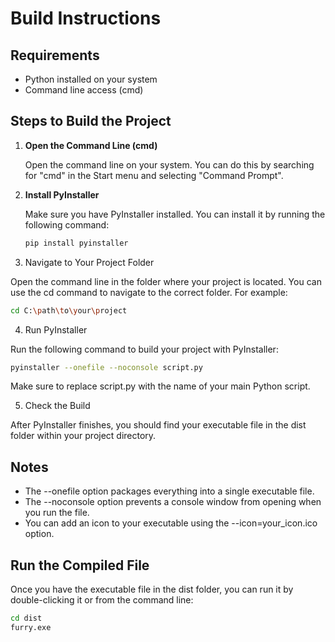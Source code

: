 # Build Instructions

## Requirements

- Python installed on your system
- Command line access (cmd)

## Steps to Build the Project

1. **Open the Command Line (cmd)**

   Open the command line on your system. You can do this by searching for "cmd" in the Start menu and selecting "Command Prompt".

2. **Install PyInstaller**

   Make sure you have PyInstaller installed. You can install it by running the following command:

   ```sh
   pip install pyinstaller
   ```
3. Navigate to Your Project Folder

Open the command line in the folder where your project is located. You can use the cd command to navigate to the correct folder. For example:

```sh
cd C:\path\to\your\project
```
4. Run PyInstaller

Run the following command to build your project with PyInstaller:

```sh
pyinstaller --onefile --noconsole script.py
```
Make sure to replace script.py with the name of your main Python script.

5. Check the Build

After PyInstaller finishes, you should find your executable file in the dist folder within your project directory.

## Notes
- The --onefile option packages everything into a single executable file.
- The --noconsole option prevents a console window from opening when you run the file.
- You can add an icon to your executable using the --icon=your_icon.ico option.
## Run the Compiled File
Once you have the executable file in the dist folder, you can run it by double-clicking it or from the command line:

```sh
cd dist
furry.exe
```
